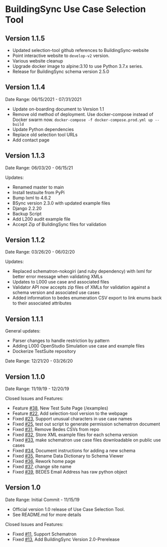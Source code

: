 # BuildingSync Use Case Selection Tool

## Version 1.1.5

- Updated selection-tool github references to BuildingSync-website
- Point interactive website to `develop-v2` version.
- Various website cleanup
- Upgrade docker image to alpine:3.10 to use Python 3.7.x series.
- Release for BuildingSync schema version 2.5.0

## Version 1.1.4

Date Range: 06/15/2021 - 07/31/2021

- Update on-boarding document to Version 1.1
- Remove old method of deployment. Use docker-compose instead of Docker swarm now. `docker-compose -f docker-compose.prod.yml up --build`
- Update Python dependencies
- Replace old selection tool URLs
- Add contact page

## Version 1.1.3

Date Range: 06/03/20 - 06/15/21

Updates:

- Renamed master to main
- Install testsuite from PyPi
- Bump lxml to 4.6.2
- BSync version 2.3.0 with updated example files
- Django 2.2.20
- Backup Script
- Add L200 audit example file
- Accept Zip of BuildingSync files for validation

## Version 1.1.2

Date Range: 03/26/20 - 06/02/20

Updates:

- Replaced schematron-nokogiri (and ruby dependency) with lxml for better error message when validating XMLs
- Updates to L000 use case and associated files
- Validator API now accepts zip files of XMLs for validation against a schema version and associated use cases
- Added information to bedes enumeration CSV export to link enums back to their associated attributes

## Version 1.1.1

General updates:

- Parser changes to handle restriction by pattern
- Adding L000 OpenStudio Simulation use case and example files
- Dockerize TestSuite repository

Date Range: 12/21/20 - 03/26/20

## Version 1.1.0

Date Range: 11/19/19 - 12/20/19

Closed Issues and Features:

- Feature [#38](https://github.com/BuildingSync/selection-tool/issues/38), New Test Suite Page (<url>/examples)
- Feature [#22](https://github.com/BuildingSync/selection-tool/issues/22), Add selection-tool version to the webpage
- Fixed [#23](https://github.com/BuildingSync/selection-tool/issues/23), Support unusual characters in use case names
- Fixed [#25](https://github.com/BuildingSync/selection-tool/issues/25), test out script to generate permission schematron document
- Fixed [#31](https://github.com/BuildingSync/selection-tool/issues/31), Remove Bedes CSVs from repo
- Fixed [#32](https://github.com/BuildingSync/selection-tool/issues/32), Store XML example files for each schema version
- Fixed [#33](https://github.com/BuildingSync/selection-tool/issues/33), make schematron use case files downloadable on public use cases
- Fixed [#34](https://github.com/BuildingSync/selection-tool/issues/34), Document instructions for adding a new schema
- Fixed [#35](https://github.com/BuildingSync/selection-tool/issues/35), Rename Data Dictionary to Schema Viewer
- Fixed [#36](https://github.com/BuildingSync/selection-tool/issues/36), Rework home page
- Fixed [#37](https://github.com/BuildingSync/selection-tool/issues/37), change site name
- Fixed [#39](https://github.com/BuildingSync/selection-tool/issues/39), BEDES Email Address has raw python object

## Version 1.0

Date Range: Initial Commit - 11/15/19

- Official version 1.0 release of Use Case Selection Tool.
- See README.md for more details

Closed Issues and Features:

- Fixed [#11](https://github.com/BuildingSync/selection-tool/issues/11), Support Schematron
- Fixed [#13](https://github.com/BuildingSync/selection-tool/issues/13), Add BuildingSync Version 2.0-Prerelease

